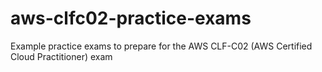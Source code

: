 # aws-clfc02-practice-exams
Example practice exams to prepare for the AWS CLF-C02 (AWS Certified Cloud Practitioner) exam
